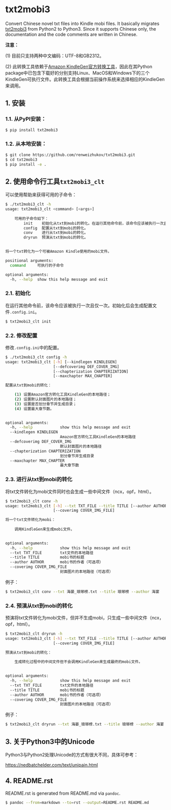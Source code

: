 # txt2mobi3

Convert Chinese novel txt files into Kindle mobi files. It basically migrates [txt2mobi3](https://github.com/ipconfiger/txt2mobi) from Python2 to Python3. Since it supports Chinese only, the documentation and the code comments are written in Chinese. 

**注意：**

(1) 目前只支持两种中文编码：UTF-8和GB2312。

(2) 此转换工具依赖于[Amazon KindleGen官方转换工具](https://www.amazon.com/gp/feature.html?ie=UTF8&docId=1000765211)，因此在其Python package中已包含下载好的分别支持Linux、MacOS和Windows下的三个KindleGen可执行文件。此转换工具会根据当前操作系统来选择相应的KindleGen来调用。

## 1. 安装

### 1.1. 从PyPI安装：

```bash
$ pip install txt2mobi3
```

### 1.2. 从本地安装：

```bash
$ git clone https://github.com/renweizhukov/txt2mobi3.git
$ cd txt2mobi3
$ pip install -e .
```

## 2. 使用命令行工具`txt2mobi3_clt`

可以使用帮助来获得可用的子命令：

```bash
$ ./txt2mobi3_clt -h
usage: txt2mobi3_clt <command> [<args>]
                
    可用的子命令如下：
        init    初始化从txt到mobi的转化。在运行其他命令前，该命令应该被执行一次且仅一次。
        config  配置从txt到mobi的转化。
        conv    进行从txt到mobi的转化。
        dryrun  预演从txt到mobi的转化。
                

将一个txt转化为一个可被Amazon Kindle使用的mobi文件。

positional arguments:
  command     可执行的子命令

optional arguments:
  -h, --help  show this help message and exit
```

### 2.1. 初始化

在运行其他命令前，该命令应该被执行一次且仅一次。初始化后会生成配置文件`.config.ini`。

```bash
$ txt2mobi3_clt init
```

### 2.2. 修改配置

修改`.config.ini`中的配置。

```bash
$ ./txt2mobi3_clt config -h
usage: txt2mobi3_clt [-h] [--kindlegen KINDLEGEN]
                     [--defcoverimg DEF_COVER_IMG]
                     [--chapterization CHAPTERIZATION]
                     [--maxchapter MAX_CHAPTER]

配置从txt到mobi的转化：

    (1) 设置Amazon官方转化工具KindleGen的本地路径；
    (2) 设置默认封面图片的本地路径；
    (3) 设置是否划分章节并生成目录；
    (4) 设置最大章节数。
            

optional arguments:
  -h, --help            show this help message and exit
  --kindlegen KINDLEGEN
                        Amazon官方转化工具KindleGen的本地路径
  --defcoverimg DEF_COVER_IMG
                        默认封面图片的本地路径
  --chapterization CHAPTERIZATION
                        划分章节并生成目录
  --maxchapter MAX_CHAPTER
                        最大章节数
```

### 2.3. 进行从txt到mobi的转化

将txt文件转化为mobi文件同时也会生成一些中间文件（ncx，opf，html）。

```bash
$ txt2mobi3_clt conv -h
usage: txt2mobi3_clt [-h] --txt TXT_FILE --title TITLE [--author AUTHOR]
                     [--coverimg COVER_IMG_FILE]

将一个txt文件转化为mobi：
            
    调用KindleGen来生成mobi文件。
            

optional arguments:
  -h, --help            show this help message and exit
  --txt TXT_FILE        txt文件的本地路径
  --title TITLE         mobi书的标题
  --author AUTHOR       mobi书的作者（可选项）
  --coverimg COVER_IMG_FILE
                        封面图片的本地路径（可选项）
```

例子：

```bash
$ txt2mobi3_clt conv --txt 海晏_琅琊榜.txt --title 琅琊榜 --author 海宴
```

### 2.4. 预演从txt到mobi的转化

预演将txt文件转化为mobi文件，但并不生成mobi，只生成一些中间文件（ncx，opf，html）。

```bash
$ txt2mobi3_clt dryrun -h
usage: txt2mobi3_clt [-h] --txt TXT_FILE --title TITLE [--author AUTHOR]
                     [--coverimg COVER_IMG_FILE]

预演从txt到mobi的转化：
    
    生成转化过程中的中间文件但不会调用KindleGen来生成最终的mobi文件。
            

optional arguments:
  -h, --help            show this help message and exit
  --txt TXT_FILE        txt文件的本地路径
  --title TITLE         mobi书的标题
  --author AUTHOR       mobi书的作者（可选项）
  --coverimg COVER_IMG_FILE
                        封面图片的本地路径（可选项）
```

例子：

```bash
$ txt2mobi3_clt dryrun --txt 海晏_琅琊榜.txt --title 琅琊榜 --author 海宴
```

## 3. 关于Python3中的Unicode

Python3与Python2处理Unicode的方式有很大不同，具体可参考：

https://nedbatchelder.com/text/unipain.html

## 4. README.rst

README.rst is generated from README.md via `pandoc`.

```bash
$ pandoc --from=markdown --to=rst --output=README.rst README.md
```
